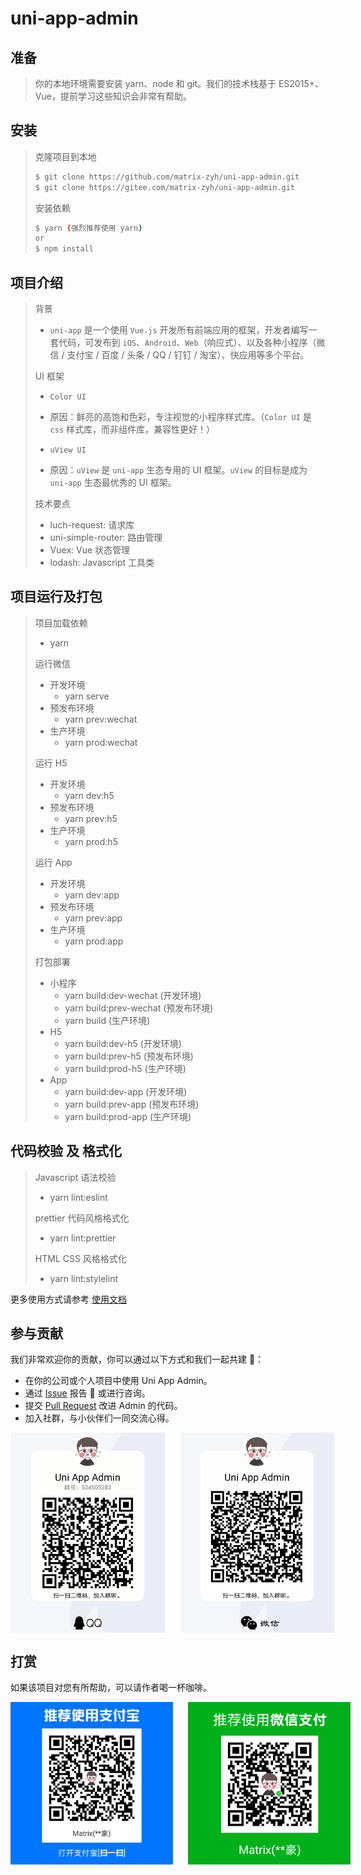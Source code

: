 # uni-app-admin

## 准备

> 你的本地环境需要安装 yarn、node 和 git。我们的技术栈基于 ES2015+、Vue，提前学习这些知识会非常有帮助。

## 安装

> 克隆项目到本地
>
> ```sh
> $ git clone https://github.com/matrix-zyh/uni-app-admin.git
> $ git clone https://gitee.com/matrix-zyh/uni-app-admin.git
> ```
>
> 安装依赖
>
> ```sh
> $ yarn (强烈推荐使用 yarn)
> or
> $ npm install
> ```

## 项目介绍

> 背景
>
> - `uni-app` 是一个使用 `Vue.js` 开发所有前端应用的框架，开发者编写一套代码，可发布到 `iOS`、`Android`、`Web`（响应式）、以及各种小程序（微信 / 支付宝 / 百度 / 头条 / QQ / 钉钉 / 淘宝）、快应用等多个平台。
>
> UI 框架
>
> - `Color UI`
> - 原因：鲜亮的高饱和色彩，专注视觉的小程序样式库。（`Color UI` 是 `css` 样式库，而非组件库，兼容性更好！）
>
> - `uView UI`
> - 原因：`uView` 是 `uni-app` 生态专用的 UI 框架。`uView` 的目标是成为 `uni-app` 生态最优秀的 UI 框架。
>
> 技术要点
>
> - luch-request: 请求库
> - uni-simple-router: 路由管理
> - Vuex: Vue 状态管理
> - lodash: Javascript 工具类

## 项目运行及打包

> 项目加载依赖
>
> - yarn
>
> 运行微信
>
> - 开发环境
>   - yarn serve
> - 预发布环境
>   - yarn prev:wechat
> - 生产环境
>   - yarn prod:wechat
>
> 运行 H5
>
> - 开发环境
>   - yarn dev:h5
> - 预发布环境
>   - yarn prev:h5
> - 生产环境
>   - yarn prod:h5
>
> 运行 App
>
> - 开发环境
>   - yarn dev:app
> - 预发布环境
>   - yarn prev:app
> - 生产环境
>   - yarn prod:app
>
> 打包部署
>
> - 小程序
>   - yarn build:dev-wechat (开发环境)
>   - yarn build:prev-wechat (预发布环境)
>   - yarn build (生产环境)
> - H5
>   - yarn build:dev-h5 (开发环境)
>   - yarn build:prev-h5 (预发布环境)
>   - yarn build:prod-h5 (生产环境)
> - App
>   - yarn build:dev-app (开发环境)
>   - yarn build:prev-app (预发布环境)
>   - yarn build:prod-app (生产环境)

## 代码校验 及 格式化

> Javascript 语法校验
>
> - yarn lint:eslint
>
> prettier 代码风格格式化
>
> - yarn lint:prettier
>
> HTML CSS 风格格式化
>
> - yarn lint:stylelint

更多使用方式请参考 [使用文档](https://www.zouyinghao.com/uni-app-admin-docs)

## 参与贡献

我们非常欢迎你的贡献，你可以通过以下方式和我们一起共建 :star2:：

- 在你的公司或个人项目中使用 Uni App Admin。
- 通过 [Issue](https://gitee.com/matrix-zyh/uni-app-admin/issues) 报告 :bug: 或进行咨询。
- 提交 [Pull Request](https://gitee.com/matrix-zyh/uni-app-admin/pulls) 改进 Admin 的代码。
- 加入社群，与小伙伴们一同交流心得。
<p style="display: flex;">
  <img src="./src/static/images/group/qqGroup.png" height="320px" style="margin-right: 24px;" />
  <img src="./src/static/images/group/wechatGroup.png" height="320px" style="display: inline-block;" />
</p>

## 打赏

如果该项目对您有所帮助，可以请作者喝一杯咖啡。

<p style="display: flex;">
  <img src="./src/static/images/pay/aliPay.png" width="260px" style="display: inline-block; margin-right: 24px;" />
  <img src="./src/static/images/pay/wechatPay.png" width="260px" style="display: inline-block;" />
</p>

